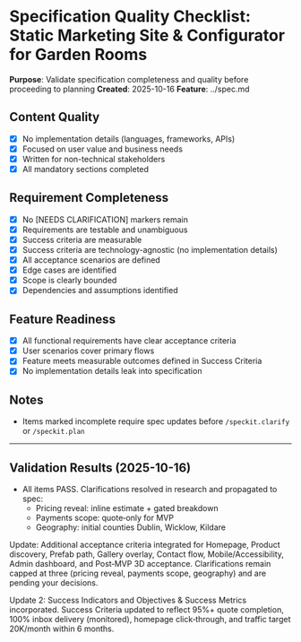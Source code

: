 # Specification Quality Checklist: Static Marketing Site & Configurator for Garden Rooms

**Purpose**: Validate specification completeness and quality before proceeding to planning
**Created**: 2025-10-16
**Feature**: ../spec.md

## Content Quality

- [x] No implementation details (languages, frameworks, APIs)
- [x] Focused on user value and business needs
- [x] Written for non-technical stakeholders
- [x] All mandatory sections completed

## Requirement Completeness

- [x] No [NEEDS CLARIFICATION] markers remain
- [x] Requirements are testable and unambiguous
- [x] Success criteria are measurable
- [x] Success criteria are technology-agnostic (no implementation details)
- [x] All acceptance scenarios are defined
- [x] Edge cases are identified
- [x] Scope is clearly bounded
- [x] Dependencies and assumptions identified

## Feature Readiness

- [x] All functional requirements have clear acceptance criteria
- [x] User scenarios cover primary flows
- [x] Feature meets measurable outcomes defined in Success Criteria
- [x] No implementation details leak into specification

## Notes

- Items marked incomplete require spec updates before `/speckit.clarify` or `/speckit.plan`

---

## Validation Results (2025-10-16)

- All items PASS. Clarifications resolved in research and propagated to spec:
	- Pricing reveal: inline estimate + gated breakdown
	- Payments scope: quote‑only for MVP
	- Geography: initial counties Dublin, Wicklow, Kildare

Update: Additional acceptance criteria integrated for Homepage, Product discovery, Prefab path, Gallery overlay, Contact flow, Mobile/Accessibility, Admin dashboard, and Post‑MVP 3D acceptance. Clarifications remain capped at three (pricing reveal, payments scope, geography) and are pending your decisions.

Update 2: Success Indicators and Objectives & Success Metrics incorporated. Success Criteria updated to reflect 95%+ quote completion, 100% inbox delivery (monitored), homepage click‑through, and traffic target 20K/month within 6 months.
